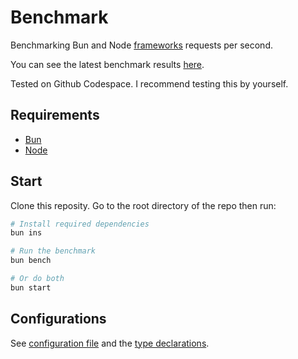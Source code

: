 # Benchmark
Benchmarking Bun and Node [frameworks](/src) requests per second.

You can see the latest benchmark results [here](/results/index.md).

Tested on Github Codespace. I recommend testing this by yourself.

## Requirements
- [Bun](https://bun.sh)
- [Node](https://nodejs.org)

## Start
Clone this reposity. Go to the root directory of the repo then run:
```bash
# Install required dependencies
bun ins

# Run the benchmark
bun bench

# Or do both
bun start
```

## Configurations
See [configuration file](/config.ts) and the [type declarations](/lib/types.ts). 